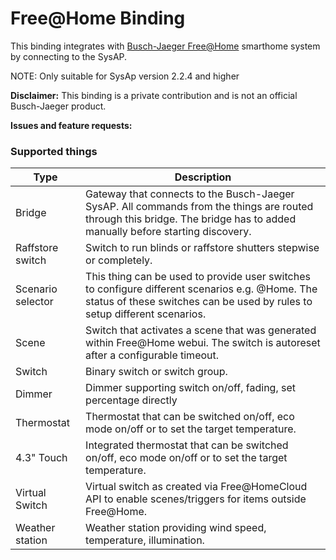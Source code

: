 # Free@Home Binding
This binding integrates with [Busch-Jaeger Free@Home](https://www.busch-jaeger.de/produkte/systeme/busch-free-at-home/) smarthome system by connecting to the SysAP.

NOTE: Only suitable for SysAp version 2.2.4 and higher

**Disclaimer:** This binding is a private contribution and is not an official Busch-Jaeger product.

**Issues and feature requests:** 

### Supported things
Type | Description
------------ | -------------
Bridge | Gateway that connects to the Busch-Jaeger SysAP. All commands from the things are routed through this bridge. The bridge has to added manually before starting discovery.
Raffstore switch | Switch to run blinds or raffstore shutters stepwise or completely.
Scenario selector | This thing can be used to provide user switches to configure different scenarios e.g. @Home. The status of these switches can be used by rules to setup different scenarios.
Scene | Switch that activates a scene that was generated within Free@Home webui. The switch is autoreset after a configurable timeout.
Switch | Binary switch or switch group.
Dimmer | Dimmer supporting switch on/off, fading, set percentage directly
Thermostat | Thermostat that can be switched on/off, eco mode on/off or to set the target temperature.
4.3" Touch | Integrated thermostat that can be switched on/off, eco mode on/off or to set the target temperature.
Virtual Switch | Virtual switch as created via Free@HomeCloud API to enable scenes/triggers for items outside Free@Home.
Weather station | Weather station providing wind speed, temperature, illumination.
